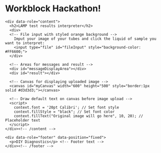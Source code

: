<!DOCTYPE html> <!-- Declares the document type and version of HTML -->
<html lang="en"> <!-- Starts the HTML document and sets the language to English -->

<!-- The following code has been developed by students and/or researchers of the Freshman Research Initiative, DIY Diagnostics Stream at The University of Texas at Austin. This code is shared for demonstration purposes and should not be considered a product -- it is for entertainment purposes only. Any user of this code does so at their own risk. Members of the DIY Stream, FRI, and The University of Texas system are not liable for anything related to this code.

  THIS CODE SHOULD NOT BE USED TO DIAGNOSE ANY KIND OF MEDICAL CONDITION.

  Further Information:
  http://cns.utexas.edu/fri

  Research Educator:
  Timothy E. Riedel
  triedel@utexas.edu

  Authors in chronological order of contribution:
  Author 1: Timothy E. Riedel
  Author 2: Workblock 1
-->

<head>
  <meta charset="utf-8"> <!-- Sets character encoding to UTF-8 for proper text rendering -->
  <title>Photo Transform</title> <!-- Sets the title of the web page (shown in browser tab) -->
  <meta name="viewport" content="width=device-width, initial-scale=.7"> <!-- Responsive scaling for mobile devices -->
  <meta name="apple-mobile-web-app-capable" content="yes"> <!-- Allows iOS devices to run the app in full-screen -->

  <!-- Include jQuery Mobile CSS and JS libraries for styling and mobile UI support -->
  <link rel="stylesheet" href="https://code.jquery.com/mobile/1.3.2/jquery.mobile-1.3.2.min.css" />
  <script src="https://code.jquery.com/jquery-1.9.1.min.js"></script>
  <script src="https://code.jquery.com/mobile/1.3.2/jquery.mobile-1.3.2.min.js"></script>

  <script>
    var docMod = document.lastModified; // gets last modified date and time of the index.html file
    console.log("This file last modified  " + docMod); // displays last modified date and time in the JavaScript browser console

    // Fix for iPhone photo squish bug
    function detectVerticalSquash(img) {
      var iw = img.naturalWidth, ih = img.naturalHeight; //Get's images natural dimensions
      var canvas = document.createElement('canvas'); // Create temporary canvas
      canvas.width = 2; // Narrow canvas for sampling
      canvas.height = ih;
      var ctx = canvas.getContext('2d');
      ctx.drawImage(img, 0, 0); // Draw the image to the canvas
      var data = ctx.getImageData(0, 0, 1, ih).data; // Get pixel data from a 1-pixel-wide column

      //Binary search for non-transparent pixel from the bottom
      var sy = 0, ey = ih, py = ih;
      while (py > sy) {
        var alpha = data[(py - 1) * 4 + 3]; // Alpha value of current pixel
        if (alpha === 0) {
          ey = py;
        } else {
          sy = py;
        }
        py = (ey + sy) >> 1; // Midpoint
      }
      var ratio = (py / ih);
      return (ratio === 0) ? 1 : ratio; // Return squash ration, default to 1
    }

    // Draws image onto canvas while compensating for iOS vertical squash
    function drawImageIOSFix(ctx, img, sx, sy, sw, sh, dx, dy, dw, dh) {
      var vertSquashRatio = detectVerticalSquash(img);
      ctx.drawImage(img, sx, sy, sw, sh, dx, dy, dw, dh / vertSquashRatio);
    }

    //Displays a bold, large-font result message on the screen
    function showResult(message) {
      const resultDiv = document.getElementById('result');
      resultDiv.textContent = message;
      resultDiv.style.fontSize = '24px';
      resultDiv.style.fontWeight = 'bold';
    }

    // window.onload necessary to keep JavaScripts from running before the app loads entirely
    window.onload = function () {
      canvas = document.getElementById('myCanvas'); // Get the canvas element
      context = canvas.getContext("2d"); //Get 2D drawing context

      var fileInput = document.getElementById('fileInput'); // Image upload input
      var messageDisplayArea = document.getElementById('messageDisplayArea'); //Message output div 
      var uploadedImage = null; // Placeholder for uploaded image

      // Calculates distance between two RGB color values
      function colorDistance(r1, g1, b1, r2, g2, b2) {
        return Math.sqrt((r1 - r2) ** 2 + (g1 - g2) ** 2 + (b1 - b2) ** 2);
      }

      // Returns true if color is close to pink (using rough RGB values)
      function isPink(r, g, b) {
        return colorDistance(r, g, b, 255, 105, 180) < 100;
      }

      // Returns true if color matches yellow within certain thresholds
      function isYellow(r, g, b) {
        return r > 200 && g > 180 && b < 120;
      }
      
      // Analyzes a 20x20 pixel square region centered at (x,y)
      function analyzeClickColor(x, y) {
        var imgData = context.getImageData(x - 10, y - 10, 20, 20);
        var pixels = imgData.data;
        let pinkPixels = 0;
        let yellowPixels = 0;
        
        // Loop over every pixel (each pixel = 4 values: R, G, B, A)
        for (let i = 0; i < pixels.length; i += 4) {
          let r = pixels[i];
          let g = pixels[i + 1];
          let b = pixels[i + 2];
          if (isPink(r, g, b)) pinkPixels++; // Count pink pixels
          else if (isYellow(r, g, b)) yellowPixels++; // Count yellow pixels
        }
        
        // Display diagnostic pixel counts in the message area
        messageDisplayArea.innerHTML += `<br>Analyzed click region: ${pinkPixels} pink pixels, ${yellowPixels} yellow pixels.`;

        // Display test result based on color dominance
        if (pinkPixels > yellowPixels && pinkPixels > 20) {
          showResult("Negative - Color Detected: Pink");
        } else if (yellowPixels > pinkPixels && yellowPixels > 20) {
          showResult("Positive - Color Detected: Yellow");
        } else {
          showResult("No significant color detected.");
        }
      }

      // Add click listener to canvas to analyze color at click location
      canvas.addEventListener("click", function (evt) {
        var rect = canvas.getBoundingClientRect(); // Get canvas position
        var x = evt.clientX - rect.left; // X coordinate relative to canvas
        var y = evt.clientY - rect.top; // Y coordinate relative to canvas
        analyzeClickColor(x, y); // Analyze colors at click
      });

      // Listen for file upload from user
      fileInput.addEventListener('change', function () {
        var file = fileInput.files[0]; // Get selected file
        var imageType = /image.*/; // Regex for image MIME types

        if (file.type.match(imageType)) {
          var reader = new FileReader(); // FileReader to read file contents
          reader.onload = function (e) {
            messageDisplayArea.innerHTML = "You picked an image! Click a tube to analyze its color.";
            var img = new Image(); // Create an image element

            img.onload = function () {
              uploadedImage = img; // Save image globally
              // Draw image with iOS fix applied
              drawImageIOSFix(context, img, 0, 0, img.naturalWidth, img.naturalHeight, 0, 0, canvas.width, canvas.height);
            };
            img.src = reader.result; // Set image source to uploaded file
          };

          reader.readAsDataURL(file); // Start reading file as base64 string
        } else {
          messageDisplayArea.innerHTML = "File not supported!"; // Error message for unsupported file type
        }
      });
    };
  </script>
</head>

<body>
  <!-- jQuery Mobile layout for page -->
  <div data-role="page">
    <div data-role="header">
      <h1>Workblock Hackathon!</h1> <!-- Page heading -->
    </div>

    <div data-role="content">
      <h2>LAMP test results interpreter</h2>
      <div>
      <!-- File input with styled orange background -->
        Imput your image of your tubes and click the liquid of sample you want to interpret:
        <input type="file" id="fileInput" style="background-color: #FF6600;">
      </div>
      
      <!-- Areas for messages and result -->
      <div id="messageDisplayArea"></div>
      <div id="result"></div>

      <!-- Canvas for displaying uploaded image -->
      <canvas id="myCanvas" width="600" height="500" style="border:1px solid #d3d3d3;"></canvas>
      
      <!-- Draw default text on canvas before image upload -->
      <script>
        context.font = '20pt Calibri'; // Set font style
        context.fillStyle = "black"; // Set font color
        context.fillText("Original image will go here", 10, 20); // Placeholder text
      </script>
    </div><!-- /content -->

    <div data-role="footer" data-position="fixed">
      <p>DIY Diagnostics</p> <!-- Footer text -->
    </div><!-- /footer -->
  </div><!-- /page -->
</body>

</html>
